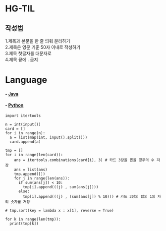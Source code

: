 # HG-TIL

## 작성법

1.제목과 본문을 한 줄 띄워 분리하기   
2.제목은 영문 기준 50자 이내로 작성하기    
3.제목 첫글자를 대문자로   
4.제목 끝에 . 금지   



# Language

#### - [Java](https://github.com/JangHyoGwang/TIL/blob/main/Java/Java.md)
    
#### - [Python](https://github.com/JangHyoGwang/TIL/blob/main/Python/Python.md)

``` 
import itertools

n = int(input())
card = []
for i in range(n):
  a = list(map(int, input().split()))
  card.append(a)

tmp = []
for i in range(len(card)):
    ans = itertools.combinations(card[i], 3) # 카드 3장을 뽑을 경우의 수 저장
    ans = list(ans)
    tmp.append([])
    for j in range(len(ans)):
      if sum(ans[j]) < 10:
        tmp[i].append(((j) , sum(ans[j])))
      else:
        tmp[i].append(((j) , (sum(ans[j]) % 10))) # 카드 3장의 합의 1의 자리 숫자를 저장

# tmp.sort(key = lambda x : x[1], reverse = True)

for k in range(len(tmp)):
  print(tmp[k])
```   
      



